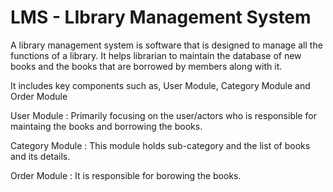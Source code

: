 # LMS - LIbrary Management System

A library management system is software that is designed to manage all the functions of a library. It helps librarian to maintain the database of new books and the books that are borrowed by members along with it.

It includes key components such as,
  User Module,
  Category Module and 
  Order Module
  
  
  User Module :
      Primarily focusing on the user/actors who is responsible for maintaing the books and borrowing the books.
      
  Category Module  :
      This module holds sub-category and the list of books and its details.
      
  Order Module : 
      It is responsible for borowing the books. 
      
